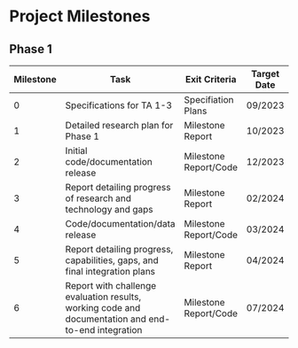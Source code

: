 # Project Milestones
## Phase 1

| Milestone | Task | Exit Criteria | Target Date | Product |
| --------- | ---- | ------------- | ----------- | ------- |
| 0 | Specifications for TA 1-3 | Specifiation Plans | 09/2023 | |
| 1 | Detailed research plan for Phase 1 | Milestone Report | 10/2023 | |
| 2 | Initial code/documentation release | Milestone Report/Code | 12/2023 | |
| 3 | Report detailing progress of research and technology and gaps | Milestone Report | 02/2024 | |
| 4 | Code/documentation/data release | Milestone Report/Code | 03/2024 | |
| 5 | Report detailing progress, capabilities, gaps, and final integration plans | Milestone Report | 04/2024 | |
| 6 | Report with challenge evaluation results, working code and documentation and end-to-end integration | Milestone Report/Code | 07/2024 | |
